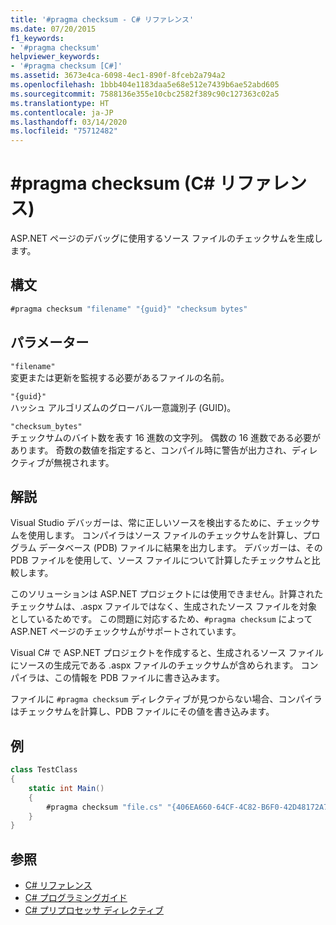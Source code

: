 ```yaml
---
title: '#pragma checksum - C# リファレンス'
ms.date: 07/20/2015
f1_keywords:
- '#pragma checksum'
helpviewer_keywords:
- '#pragma checksum [C#]'
ms.assetid: 3673e4ca-6098-4ec1-890f-8fceb2a794a2
ms.openlocfilehash: 1bbb404e1183daa5e68e512e7439b6ae52abd605
ms.sourcegitcommit: 7588136e355e10cbc2582f389c90c127363c02a5
ms.translationtype: HT
ms.contentlocale: ja-JP
ms.lasthandoff: 03/14/2020
ms.locfileid: "75712482"
---
```

# <a name="pragma-checksum-c-reference"></a>#pragma checksum (C# リファレンス)
ASP.NET ページのデバッグに使用するソース ファイルのチェックサムを生成します。  
  
## <a name="syntax"></a>構文  
  
```csharp
#pragma checksum "filename" "{guid}" "checksum bytes"  
```  
  
## <a name="parameters"></a>パラメーター  
 `"filename"`  
 変更または更新を監視する必要があるファイルの名前。  
  
 `"{guid}"`  
 ハッシュ アルゴリズムのグローバル一意識別子 (GUID)。  
  
 `"checksum_bytes"`  
 チェックサムのバイト数を表す 16 進数の文字列。 偶数の 16 進数である必要があります。 奇数の数値を指定すると、コンパイル時に警告が出力され、ディレクティブが無視されます。  
  
## <a name="remarks"></a>解説  
 Visual Studio デバッガーは、常に正しいソースを検出するために、チェックサムを使用します。 コンパイラはソース ファイルのチェックサムを計算し、プログラム データベース (PDB) ファイルに結果を出力します。 デバッガーは、その PDB ファイルを使用して、ソース ファイルについて計算したチェックサムと比較します。  
  
 このソリューションは ASP.NET プロジェクトには使用できません。計算されたチェックサムは、.aspx ファイルではなく、生成されたソース ファイルを対象としているためです。 この問題に対応するため、`#pragma checksum` によって ASP.NET ページのチェックサムがサポートされています。  
  
 Visual C# で ASP.NET プロジェクトを作成すると、生成されるソース ファイルにソースの生成元である .aspx ファイルのチェックサムが含められます。 コンパイラは、この情報を PDB ファイルに書き込みます。  
  
 ファイルに `#pragma checksum` ディレクティブが見つからない場合、コンパイラはチェックサムを計算し、PDB ファイルにその値を書き込みます。  
  
## <a name="example"></a>例  
  
```csharp
class TestClass  
{  
    static int Main()  
    {  
        #pragma checksum "file.cs" "{406EA660-64CF-4C82-B6F0-42D48172A799}" "ab007f1d23d9" // New checksum  
    }  
}  
```  
  
## <a name="see-also"></a>参照

- [C# リファレンス](../index.md)
- [C# プログラミングガイド](../../programming-guide/index.md)
- [C# プリプロセッサ ディレクティブ](./index.md)
